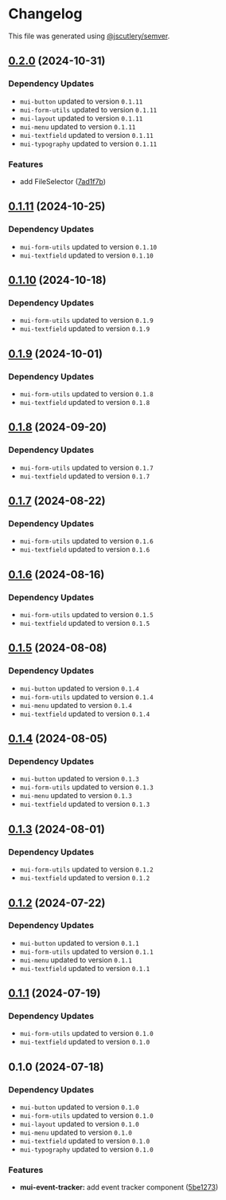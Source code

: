 # Changelog

This file was generated using [@jscutlery/semver](https://github.com/jscutlery/semver).

## [0.2.0](https://github.com/Availity/element/compare/@availity/mui-event-tracker@0.1.11...@availity/mui-event-tracker@0.2.0) (2024-10-31)

### Dependency Updates

* `mui-button` updated to version `0.1.11`
* `mui-form-utils` updated to version `0.1.11`
* `mui-layout` updated to version `0.1.11`
* `mui-menu` updated to version `0.1.11`
* `mui-textfield` updated to version `0.1.11`
* `mui-typography` updated to version `0.1.11`

### Features

* add FileSelector ([7ad1f7b](https://github.com/Availity/element/commit/7ad1f7bb364bbeb2048d2ff4c9b0a2b1a1e33777))

## [0.1.11](https://github.com/Availity/element/compare/@availity/mui-event-tracker@0.1.10...@availity/mui-event-tracker@0.1.11) (2024-10-25)

### Dependency Updates

* `mui-form-utils` updated to version `0.1.10`
* `mui-textfield` updated to version `0.1.10`
## [0.1.10](https://github.com/Availity/element/compare/@availity/mui-event-tracker@0.1.9...@availity/mui-event-tracker@0.1.10) (2024-10-18)

### Dependency Updates

* `mui-form-utils` updated to version `0.1.9`
* `mui-textfield` updated to version `0.1.9`
## [0.1.9](https://github.com/Availity/element/compare/@availity/mui-event-tracker@0.1.8...@availity/mui-event-tracker@0.1.9) (2024-10-01)

### Dependency Updates

* `mui-form-utils` updated to version `0.1.8`
* `mui-textfield` updated to version `0.1.8`
## [0.1.8](https://github.com/Availity/element/compare/@availity/mui-event-tracker@0.1.7...@availity/mui-event-tracker@0.1.8) (2024-09-20)

### Dependency Updates

* `mui-form-utils` updated to version `0.1.7`
* `mui-textfield` updated to version `0.1.7`
## [0.1.7](https://github.com/Availity/element/compare/@availity/mui-event-tracker@0.1.6...@availity/mui-event-tracker@0.1.7) (2024-08-22)

### Dependency Updates

* `mui-form-utils` updated to version `0.1.6`
* `mui-textfield` updated to version `0.1.6`
## [0.1.6](https://github.com/Availity/element/compare/@availity/mui-event-tracker@0.1.5...@availity/mui-event-tracker@0.1.6) (2024-08-16)

### Dependency Updates

* `mui-form-utils` updated to version `0.1.5`
* `mui-textfield` updated to version `0.1.5`
## [0.1.5](https://github.com/Availity/element/compare/@availity/mui-event-tracker@0.1.4...@availity/mui-event-tracker@0.1.5) (2024-08-08)

### Dependency Updates

* `mui-button` updated to version `0.1.4`
* `mui-form-utils` updated to version `0.1.4`
* `mui-menu` updated to version `0.1.4`
* `mui-textfield` updated to version `0.1.4`
## [0.1.4](https://github.com/Availity/element/compare/@availity/mui-event-tracker@0.1.3...@availity/mui-event-tracker@0.1.4) (2024-08-05)

### Dependency Updates

* `mui-button` updated to version `0.1.3`
* `mui-form-utils` updated to version `0.1.3`
* `mui-menu` updated to version `0.1.3`
* `mui-textfield` updated to version `0.1.3`
## [0.1.3](https://github.com/Availity/element/compare/@availity/mui-event-tracker@0.1.2...@availity/mui-event-tracker@0.1.3) (2024-08-01)

### Dependency Updates

* `mui-form-utils` updated to version `0.1.2`
* `mui-textfield` updated to version `0.1.2`
## [0.1.2](https://github.com/Availity/element/compare/@availity/mui-event-tracker@0.1.1...@availity/mui-event-tracker@0.1.2) (2024-07-22)

### Dependency Updates

* `mui-button` updated to version `0.1.1`
* `mui-form-utils` updated to version `0.1.1`
* `mui-menu` updated to version `0.1.1`
* `mui-textfield` updated to version `0.1.1`
## [0.1.1](https://github.com/Availity/element/compare/@availity/mui-event-tracker@0.1.0...@availity/mui-event-tracker@0.1.1) (2024-07-19)

### Dependency Updates

* `mui-form-utils` updated to version `0.1.0`
* `mui-textfield` updated to version `0.1.0`
## 0.1.0 (2024-07-18)

### Dependency Updates

* `mui-button` updated to version `0.1.0`
* `mui-form-utils` updated to version `0.1.0`
* `mui-layout` updated to version `0.1.0`
* `mui-menu` updated to version `0.1.0`
* `mui-textfield` updated to version `0.1.0`
* `mui-typography` updated to version `0.1.0`

### Features

* **mui-event-tracker:** add event tracker component ([5be1273](https://github.com/Availity/element/commit/5be12734a09a53f786579192fd54da4936855086))

